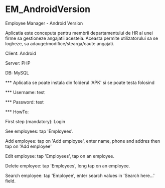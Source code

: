 # EM_AndroidVersion
Employee Manager - Android Version

Aplicatia este conceputa pentru membrii departamentului de HR al unei firme sa gestioneze angajatii acesteia.
Aceasta permite utilizatorului sa se logheze, sa adauge/modifice/stearga/caute angajati.

Client: Android

Server: PHP

DB: MySQL


*** Aplicatia se poate instala din folderul 'APK' si se poate testa folosind

*** Username: test

*** Password: test

*** HowTo:

First step (mandatory): Login

See employees: 
tap 'Employees'.

Add employee:
tap on 'Add employee', enter name, phone and addres then tap on 'Add employee'

Edit employee:
tap 'Employees', tap on an employee.

Delete employee:
tap 'Employees', long tap on an employee.

Search employee:
tap 'Employee', enter search values in 'Search here...' field.
